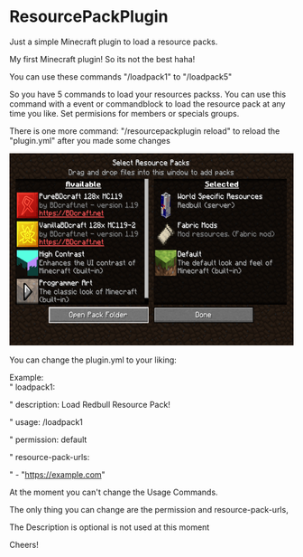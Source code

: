 # ResourcePackPlugin
Just a simple Minecraft plugin to load a resource packs.

My first Minecraft plugin!  So its not the best haha!

You can use these commands "/loadpack1" to "/loadpack5"

So you have 5 commands to load your resources packss.
You can use this command with a event or commandblock to load the resource pack at any time you like.
Set permisions for members or specials groups.

There is one more command:
"/resourcepackplugin reload" to reload the "plugin.yml" after you made some changes

<div align="center">
  <img src="https://github.com/Dcnigma/ResourcePackPlugin/blob/main/Screenshot/server_resource.png?raw=true" alt="ResourcePackPlugin"  width="600" height="340" />
</div>

You can change the plugin.yml to your liking:

Example:  
"  loadpack1:

"    description: Load Redbull Resource Pack!

"    usage: /loadpack1

"    permission: default

"    resource-pack-urls:

"      - "https://example.com"


At the moment you can't change the Usage Commands. 

The only thing you can change are the permission and resource-pack-urls, 

The Description is optional is not used at this moment



Cheers!
